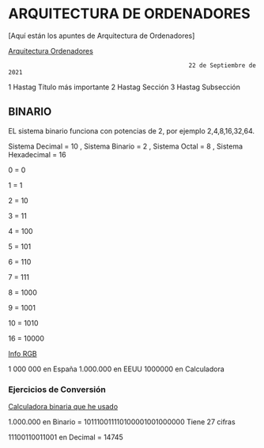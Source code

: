 # ARQUITECTURA DE ORDENADORES 

[Aquí están los apuntes de Arquitectura de Ordenadores]

[Arquitectura Ordenadores](https://grandecovian.es/FGC/files/D.%20Tecnolog%C3%ADa/TIC%20I/Arquitectura/Arquitectura%20de%20ordenadores.pdf)

                                                              
                                                       22 de Septiembre de 2021
 

1 Hastag Título  más importante
2 Hastag Sección
3 Hastag Subsección

## BINARIO

EL sistema binario funciona con potencias de 2, por ejemplo 2,4,8,16,32,64.

Sistema Decimal = 10 , Sistema Binario = 2 , Sistema Octal = 8 , Sistema Hexadecimal = 16

0 = 0

1 = 1

2 = 10

3 = 11

4 = 100

5 = 101

6 = 110

7 = 111

8 = 1000

9 = 1001

10 = 1010

16 = 10000

[Info RGB](https://es.wikipedia.org/wiki/RGB)

1 000 000 en España  1.000.000 en EEUU  1000000 en Calculadora 


### Ejercicios de Conversión


[Calculadora binaria que he usado](https://es.calcuworld.com/calculadoras-matematicas/calculadora-binaria/)

1.000.000 en Binario = 101110011110100001001000000 Tiene 27 cifras

11100110011001 en Decimal = 14745



